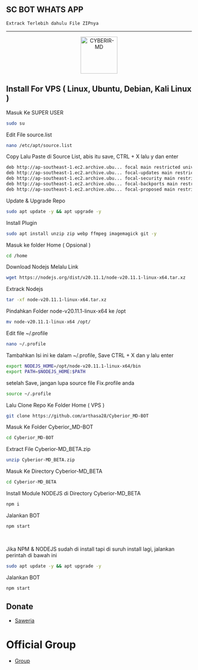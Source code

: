 ## SC BOT WHATS APP

 	Extrack Terlebih dahulu File ZIPnya
-----------------------------------------------------

<p align="center">
<img src="https://github.com/zeeoneofficial/Haruka-Md/blob/v1/media/Haruka.jpg" alt="CYBERIR-MD" width="100"/>


## Install For VPS ( Linux, Ubuntu, Debian, Kali Linux )

Masuk Ke SUPER USER
```bash
sudo su
```
Edit File source.list
```bash
nano /etc/apt/source.list
```
Copy Lalu Paste di Source List, abis itu save, CTRL + X lalu y dan enter
```bash
deb http://ap-southeast-1.ec2.archive.ubu... focal main restricted universe multiverse
deb http://ap-southeast-1.ec2.archive.ubu... focal-updates main restricted universe multiverse
deb http://ap-southeast-1.ec2.archive.ubu... focal-security main restricted universe multiverse
deb http://ap-southeast-1.ec2.archive.ubu... focal-backports main restricted universe multiverse
deb http://ap-southeast-1.ec2.archive.ubu... focal-proposed main restricted universe multiverse
```
Update & Upgrade Repo
```bash
sudo apt update -y && apt upgrade -y
```
Install Plugin
```bash
sudo apt install unzip zip webp ffmpeg imagemagick git -y
```
Masuk ke folder Home ( Opsional )
```bash
cd /home
```
Download Nodejs Melalu Link
```bash
wget https://nodejs.org/dist/v20.11.1/node-v20.11.1-linux-x64.tar.xz
```
Extrack Nodejs
```bash
tar -xf node-v20.11.1-linux-x64.tar.xz
```
Pindahkan Folder node-v20.11.1-linux-x64 ke /opt
```bash
mv node-v20.11.1-linux-x64 /opt/
```
Edit file ~/.profile
```bash
nano ~/.profile
```
Tambahkan Isi ini ke dalam ~/.profile, Save CTRL + X dan y lalu enter
```bash
export NODEJS_HOME=/opt/node-v20.11.1-linux-x64/bin
export PATH=$NODEJS_HOME:$PATH
```
setelah Save, jangan lupa source file Fix.profile anda
```bash
source ~/.profile
```
Lalu Clone Repo Ke Folder Home ( VPS )
```bash
git clone https://github.com/arthasa28/Cyberior_MD-BOT
```
Masuk Ke Folder Cyberior_MD-BOT 
```bash
cd Cyberior_MD-BOT 
```
Extract File Cyberior-MD_BETA.zip
```bash
unzip Cyberior-MD_BETA.zip
```
Masuk Ke Directory Cyberior-MD_BETA
```bash
cd Cyberior-MD_BETA
```
Install Module NODEJS di Directory Cyberior-MD_BETA
```bash
npm i
```
Jalankan BOT
```bash
npm start
```
</br>

Jika NPM & NODEJS sudah di install tapi di suruh install lagi, jalankan perintah di bawah ini
```bash
sudo apt update -y && apt upgrade -y
```
Jalankan BOT
```bash
npm start
```

## Donate
- [Saweria](https://saweria.co/arthasyarif)


# Official Group
- [Group](##)

